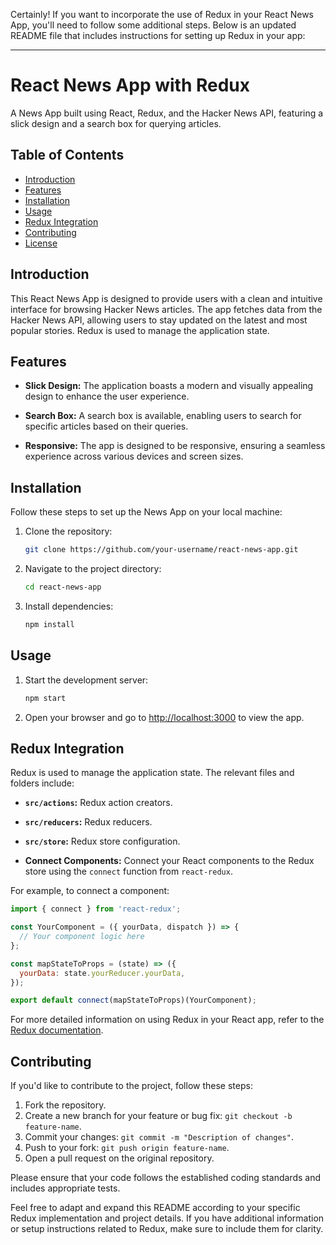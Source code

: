 Certainly! If you want to incorporate the use of Redux in your React News App, you'll need to follow some additional steps. Below is an updated README file that includes instructions for setting up Redux in your app:

---

# React News App with Redux

A News App built using React, Redux, and the Hacker News API, featuring a slick design and a search box for querying articles.

## Table of Contents

- [Introduction](#introduction)
- [Features](#features)
- [Installation](#installation)
- [Usage](#usage)
- [Redux Integration](#redux-integration)
- [Contributing](#contributing)
- [License](#license)

## Introduction

This React News App is designed to provide users with a clean and intuitive interface for browsing Hacker News articles. The app fetches data from the Hacker News API, allowing users to stay updated on the latest and most popular stories. Redux is used to manage the application state.

## Features

- **Slick Design:** The application boasts a modern and visually appealing design to enhance the user experience.

- **Search Box:** A search box is available, enabling users to search for specific articles based on their queries.

- **Responsive:** The app is designed to be responsive, ensuring a seamless experience across various devices and screen sizes.

## Installation

Follow these steps to set up the News App on your local machine:

1. Clone the repository:

    ```bash
    git clone https://github.com/your-username/react-news-app.git
    ```

2. Navigate to the project directory:

    ```bash
    cd react-news-app
    ```

3. Install dependencies:

    ```bash
    npm install
    ```

## Usage

1. Start the development server:

    ```bash
    npm start
    ```

2. Open your browser and go to [http://localhost:3000](http://localhost:3000) to view the app.

## Redux Integration

Redux is used to manage the application state. The relevant files and folders include:

- **`src/actions`:** Redux action creators.

- **`src/reducers`:** Redux reducers.

- **`src/store`:** Redux store configuration.

- **Connect Components:** Connect your React components to the Redux store using the `connect` function from `react-redux`.

For example, to connect a component:

```jsx
import { connect } from 'react-redux';

const YourComponent = ({ yourData, dispatch }) => {
  // Your component logic here
};

const mapStateToProps = (state) => ({
  yourData: state.yourReducer.yourData,
});

export default connect(mapStateToProps)(YourComponent);
```

For more detailed information on using Redux in your React app, refer to the [Redux documentation](https://redux.js.org/).

## Contributing

If you'd like to contribute to the project, follow these steps:

1. Fork the repository.
2. Create a new branch for your feature or bug fix: `git checkout -b feature-name`.
3. Commit your changes: `git commit -m "Description of changes"`.
4. Push to your fork: `git push origin feature-name`.
5. Open a pull request on the original repository.

Please ensure that your code follows the established coding standards and includes appropriate tests.



Feel free to adapt and expand this README according to your specific Redux implementation and project details. If you have additional information or setup instructions related to Redux, make sure to include them for clarity.
